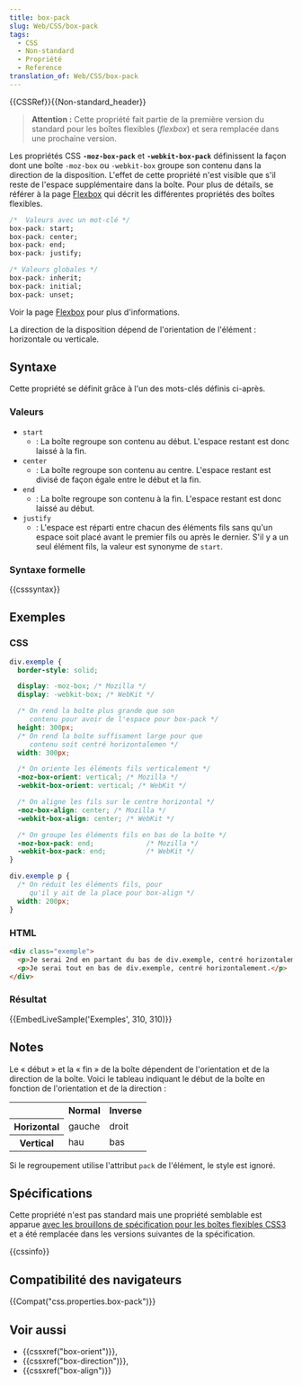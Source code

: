 ```yaml
---
title: box-pack
slug: Web/CSS/box-pack
tags:
  - CSS
  - Non-standard
  - Propriété
  - Reference
translation_of: Web/CSS/box-pack
---
```

{{CSSRef}}{{Non-standard_header}}

> **Attention :** Cette propriété fait partie de la première version du standard pour les boîtes flexibles (_flexbox_) et sera remplacée dans une prochaine version.

Les propriétés CSS **`-moz-box-pack`** et **`-webkit-box-pack`** définissent la façon dont une boîte `-moz-box` ou `-webkit-box` groupe son contenu dans la direction de la disposition. L'effet de cette propriété n'est visible que s'il reste de l'espace supplémentaire dans la boîte. Pour plus de détails, se référer à la page [Flexbox](/fr/docs/Web/CSS/CSS_Flexible_Box_Layout/Basic_Concepts_of_Flexbox) qui décrit les différentes propriétés des boîtes flexibles.

```css
/*  Valeurs avec un mot-clé */
box-pack: start;
box-pack: center;
box-pack: end;
box-pack: justify;

/* Valeurs globales */
box-pack: inherit;
box-pack: initial;
box-pack: unset;
```

Voir la page [Flexbox](/fr/docs/Web/CSS/CSS_Flexible_Box_Layout/Basic_Concepts_of_Flexbox) pour plus d'informations.

La direction de la disposition dépend de l'orientation de l'élément : horizontale ou verticale.

## Syntaxe

Cette propriété se définit grâce à l'un des mots-clés définis ci-après.

### Valeurs

- `start`
  - : La boîte regroupe son contenu au début. L'espace restant est donc laissé à la fin.
- `center`
  - : La boîte regroupe son contenu au centre. L'espace restant est divisé de façon égale entre le début et la fin.
- `end`
  - : La boîte regroupe son contenu à la fin. L'espace restant est donc laissé au début.
- `justify`
  - : L'espace est réparti entre chacun des éléments fils sans qu'un espace soit placé avant le premier fils ou après le dernier. S'il y a un seul élément fils, la valeur est synonyme de `start`.

### Syntaxe formelle

{{csssyntax}}

## Exemples

### CSS

```css
div.exemple {
  border-style: solid;

  display: -moz-box; /* Mozilla */
  display: -webkit-box; /* WebKit */

  /* On rend la boîte plus grande que son
     contenu pour avoir de l'espace pour box-pack */
  height: 300px;
  /* On rend la boîte suffisament large pour que
     contenu soit centré horizontalemen */
  width: 300px;

  /* On oriente les éléments fils verticalement */
  -moz-box-orient: vertical; /* Mozilla */
  -webkit-box-orient: vertical; /* WebKit */

  /* On aligne les fils sur le centre horizontal */
  -moz-box-align: center; /* Mozilla */
  -webkit-box-align: center; /* WebKit */

  /* On groupe les éléments fils en bas de la boîte */
  -moz-box-pack: end;             /* Mozilla */
  -webkit-box-pack: end;          /* WebKit */
}

div.exemple p {
  /* On réduit les éléments fils, pour
     qu'il y ait de la place pour box-align */
  width: 200px;
}
```

### HTML

```html
<div class="exemple">
  <p>Je serai 2nd en partant du bas de div.exemple, centré horizontalement.</p>
  <p>Je serai tout en bas de div.exemple, centré horizontalement.</p>
</div>
```

### Résultat

{{EmbedLiveSample('Exemples', 310, 310)}}

## Notes

Le « début » et la « fin » de la boîte dépendent de l'orientation et de la direction de la boîte. Voici le tableau indiquant le début de la boîte en fonction de l'orientation et de la direction :

<table class="standard-table">
  <tbody>
    <tr>
      <th> </th>
      <th><strong>Normal</strong></th>
      <th><strong>Inverse</strong></th>
    </tr>
    <tr>
      <th><strong>Horizontal</strong></th>
      <td>gauche</td>
      <td>droit</td>
    </tr>
    <tr>
      <th><strong>Vertical</strong></th>
      <td>hau</td>
      <td>bas</td>
    </tr>
  </tbody>
</table>

Si le regroupement utilise l'attribut `pack` de l'élément, le style est ignoré.

## Spécifications

Cette propriété n'est pas standard mais une propriété semblable est apparue [avec les brouillons de spécification pour les boîtes flexibles CSS3](https://www.w3.org/TR/2009/WD-css3-flexbox-20090723/) et a été remplacée dans les versions suivantes de la spécification.

{{cssinfo}}

## Compatibilité des navigateurs

{{Compat("css.properties.box-pack")}}

## Voir aussi

- {{cssxref("box-orient")}},
- {{cssxref("box-direction")}},
- {{cssxref("box-align")}}
